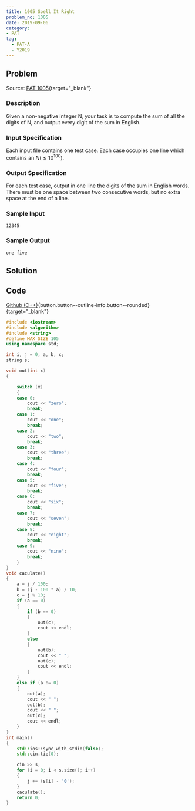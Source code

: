 ```yaml
---
title: 1005 Spell It Right
problem_no: 1005
date: 2019-09-06
category:
- PAT
tag:
  - PAT-A
  - Y2019
---
```


<!--more-->

## Problem

Source: [PAT 1005](https://pintia.cn/problem-sets/994805342720868352/problems/994805519074574336){target="_blank"}

### Description

Given a non-negative integer N, your task is to compute the sum of all the digits of N, and output every digit of the sum in English.

### Input Specification

Each input file contains one test case. Each case occupies one line which contains an $N (≤10^100)$.

### Output Specification

For each test case, output in one line the digits of the sum in English words. There must be one space between two consecutive words, but no extra space at the end of a line.

### Sample Input

```text
12345
```

### Sample Output

```text
one five
```

## Solution

## Code

[Github (C++)](https://github.com/Alomerry/algorithm/blob/master/pat/a/1005){button.button--outline-info.button--rounded}{target="_blank"}


```cpp
#include <iostream>
#include <algorithm>
#include <string>
#define MAX_SIZE 105
using namespace std;

int i, j = 0, a, b, c;
string s;

void out(int x)
{

    switch (x)
    {
    case 0:
        cout << "zero";
        break;
    case 1:
        cout << "one";
        break;
    case 2:
        cout << "two";
        break;
    case 3:
        cout << "three";
        break;
    case 4:
        cout << "four";
        break;
    case 5:
        cout << "five";
        break;
    case 6:
        cout << "six";
        break;
    case 7:
        cout << "seven";
        break;
    case 8:
        cout << "eight";
        break;
    case 9:
        cout << "nine";
        break;
    }
}
void caculate()
{
    a = j / 100;
    b = (j - 100 * a) / 10;
    c = j % 10;
    if (a == 0)
    {
        if (b == 0)
        {
            out(c);
            cout << endl;
        }
        else
        {
            out(b);
            cout << " ";
            out(c);
            cout << endl;
        }
    }
    else if (a != 0)
    {
        out(a);
        cout << " ";
        out(b);
        cout << " ";
        out(c);
        cout << endl;
    }
}
int main()
{
    std::ios::sync_with_stdio(false);
    std::cin.tie(0);

    cin >> s;
    for (i = 0; i < s.size(); i++)
    {
        j += (s[i] - '0');
    }
    caculate();
    return 0;
}
```
